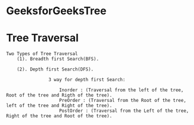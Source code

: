 # GeeksforGeeksTree
# Tree Traversal
    Two Types of Tree Traversal
        (1). Breadth first Search(BFS).

        (2). Depth first Search(DFS).

                    3 way for depth first Search:
                    
                        Inorder : (Traversal from the left of the tree, Root of the tree and Rigth of the tree).
                        PreOrder : (Traversal from the Root of the tree, left of the tree and Right of the tree).
                        PostOrder : (Traversal from the Left of the tree, Right of the tree and Root of the tree).
                        

